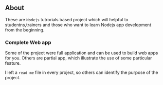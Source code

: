 ## About
These are `Nodejs` tutrorials based project which will helpful to studentns,trainers and those who want to learn Nodejs app development from the beginning. 

### Complete Web app

Some of the project were full application and can be used to build web apps for you. Others are partial app, which illustrate the use of some particular feature. 

I left a `read me` file in every project, so others can identify the purpose of the project.

